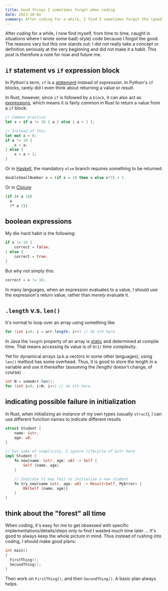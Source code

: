 ```yaml
---
title: Good things I sometimes forgot when coding
date: 2023-10-02
summary: After coding for a while, I find I sometimes forgot the (good) code.
---
```


After coding for a while, I now find myself, from time to time, caught in situations where I wrote some bad(-style) code because I forgot the good.  The reasons vary but this one stands out: I did *not* really take a concept or definition seriously at the very beginning and did not make it a habit.  This post is therefore a note for now and future me.

## `if` statement vs `if` expression block
In Python's term, `if` is a [*statement*](https://docs.python.org/3/tutorial/controlflow.html) instead of *expression*.   In Python's `if` blocks, rarely did I even think about returning a value or result.

In Rust, however, since `if` is followed by a `block`, it can also act as [expressions](https://doc.rust-lang.org/std/keyword.if.html), which means it is fairly common in Rust to return a value from a `if` block:

``` rust
// Common practice
let x = if a != 10 { a } else { a + 1 };

// Instead of this
let mut x = 0;
if a != 10 {
    x = a;
} else {
    x = a + 1;
}
```

Or in [Haskell](https://www.haskell.org/onlinereport/haskell2010/haskellch3.html#x8-320003.6), the mandatory `else` branch requires something to be returned:

``` haskell
doubleSmallNumber x = (if x = 10 then x else x*2) + 1
```

Or in [Clojure](https://clojure.org/reference/special_forms#if):

``` clojure
(if (= a 10)
  a
  (* a 2))
```


## boolean expressions
My die-hard habit is the following:
``` rust
if x != 10 {
    correct = false;
} else {
    correct = true;
}
```

But why not simply this:
``` rust
correct = x != 10;
```

In many languages, when an expression evaluates to a value, I should use the expression's return value, rather than *merely* evaluate it.


## `.length` v.s. `len()`
It's normal to loop over an array using something like
``` java
for (int i=0; i < arr.length; i++) // do sth here
```

In Java the `length` property of an array is [static](https://docs.oracle.com/javase/tutorial/java/nutsandbolts/arrays.html) and determined at compile time.  That means accessing its value is of `O(1)` time complexity.

Yet for dynamical arrays (a.k.a vectors in some other languages), using `len()` method has some overhead.  Thus, it is good to store the length in a variable and use it thereafter (assuming the /length/ doesn't change, of course)

``` java
int N = someArr.len();
for (int i=0; i<N; i++) // do sth here
```

## indicating possible failure in initialization
In Rust, when initializing an instance of my own types (usually `struct`), I can use different function names to indicate different results
``` rust
struct Student {
    name: &str,
    age: u8,
}

// For sake of simplicity, I ignore lifecycle of &str here
impl Student {
    fn new(name: &str, age: u8) -> Self {
        Self {name, age}
    }

    // Indicate it may fail to initialize a new student
    fn try_new(name &str, age: u8) -> Result<Self, MyError> {
        Ok(Self {name, age})
    }
}
```

## think about the "forest" all time
When coding, it's easy for me to get obsessed with specific implementations/details/steps only to find I wasted much time later ... It's good to always keep the whole picture in mind. Thus instead of rushing into coding, I should make good plans:
``` cpp
int main()
{
  FirstThing();
  SecondThing();
}
```
Then work on `FirstThing()`, and then `SecondThing()`. A basic plan always helps.
